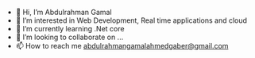 - 👋 Hi, I’m Abdulrahman Gamal
- 👀 I’m interested in Web Development, Real time applications and cloud 
- 🌱 I’m currently learning .Net core 
- 💞️ I’m looking to collaborate on ...
- 📫 How to reach me abdulrahmangamalahmedgaber@gmail.com

<!---
Abdo-Gamal/Abdo-Gamal is a ✨ special ✨ repository because its `README.md` (this file) appears on your GitHub profile.
You can click the Preview link to take a look at your changes.
--->

